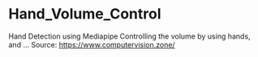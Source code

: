 # Hand_Volume_Control
Hand Detection using Mediapipe
Controlling the volume by using hands, and ...
Source: https://www.computervision.zone/
